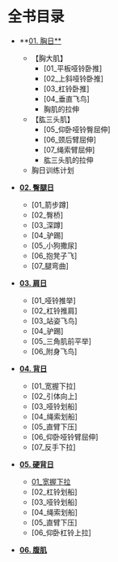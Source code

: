 # 全书目录
- **[01. 胸日**](01_胸日.md)
    - 【胸大肌】
        - [01_平板哑铃卧推]
        - [02_上斜哑铃卧推]
        - [03_杠铃卧推]
        - [04_垂直飞鸟]
        - 胸肌的拉伸
    -   【肱三头肌】
        - [05_仰卧哑铃臀屈伸]
        - [06_颈后臂屈伸]
        - [07_绳索臂屈伸]
        - 肱三头肌的拉伸
    - 胸日训练计划

- [**02. 臀腿日**](02_臀腿日.md)
    - [01_箭步蹲]
    - [02_臀桥]
    - [03_深蹲]
    - [04_驴踢]
    - [05_小狗撒尿]
    - [06_抱凳子飞]
    - [07_腿弯曲]

- [**03. 肩日**](03_肩日.md)
    - [01_哑铃推举]
    - [02_杠铃推肩]
    - [03_站姿飞鸟]
    - [04_驴踢]
    - [05_三角肌前平举]
    - [06_附身飞鸟]

- [**04. 背日**](04_背日.md)
    - [01_宽握下拉]
    - [02_引体向上]
    - [03_哑铃划船]
    - [04_绳索划船]
    - [05_直臂下压]
    - [06_仰卧哑铃臂屈伸]
    - [07_反手下拉]

- [**05. 硬背日**](05_硬背日.md)
    - [01_宽握下拉](0501_pull_down.md)
    - [02_杠铃划船]
    - [03_哑铃划船]
    - [04_绳索划船]
    - [05_直臂下压]
    - [06_仰卧杠铃上拉]

- [**06. 腹肌**](06_腹肌.md)
